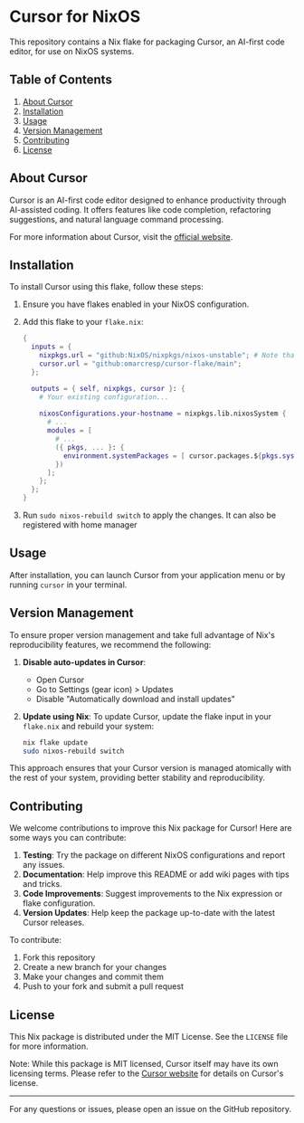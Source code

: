 # Cursor for NixOS

This repository contains a Nix flake for packaging Cursor, an AI-first code editor, for use on NixOS systems.

## Table of Contents

1. [About Cursor](#about-cursor)
2. [Installation](#installation)
3. [Usage](#usage)
4. [Version Management](#version-management)
5. [Contributing](#contributing)
6. [License](#license)

## About Cursor

Cursor is an AI-first code editor designed to enhance productivity through AI-assisted coding. It offers features like code completion, refactoring suggestions, and natural language command processing.

For more information about Cursor, visit the [official website](https://cursor.sh/).

## Installation

To install Cursor using this flake, follow these steps:

1. Ensure you have flakes enabled in your NixOS configuration.

2. Add this flake to your `flake.nix`:

   ```nix
   {
     inputs = {
       nixpkgs.url = "github:NixOS/nixpkgs/nixos-unstable"; # Note that nixos unstable channel is required
       cursor.url = "github:omarcresp/cursor-flake/main";
     };

     outputs = { self, nixpkgs, cursor }: {
       # Your existing configuration...
       
       nixosConfigurations.your-hostname = nixpkgs.lib.nixosSystem {
         # ...
         modules = [
           # ...
           ({ pkgs, ... }: {
             environment.systemPackages = [ cursor.packages.${pkgs.system}.default ];
           })
         ];
       };
     };
   }
   ```

3. Run `sudo nixos-rebuild switch` to apply the changes. It can also be registered with home manager

## Usage

After installation, you can launch Cursor from your application menu or by running `cursor` in your terminal.

## Version Management

To ensure proper version management and take full advantage of Nix's reproducibility features, we recommend the following:

1. **Disable auto-updates in Cursor**: 
   - Open Cursor
   - Go to Settings (gear icon) > Updates
   - Disable "Automatically download and install updates"

2. **Update using Nix**:
   To update Cursor, update the flake input in your `flake.nix` and rebuild your system:

   ```sh
   nix flake update
   sudo nixos-rebuild switch
   ```

This approach ensures that your Cursor version is managed atomically with the rest of your system, providing better stability and reproducibility.

## Contributing

We welcome contributions to improve this Nix package for Cursor! Here are some ways you can contribute:

1. **Testing**: Try the package on different NixOS configurations and report any issues.
2. **Documentation**: Help improve this README or add wiki pages with tips and tricks.
3. **Code Improvements**: Suggest improvements to the Nix expression or flake configuration.
4. **Version Updates**: Help keep the package up-to-date with the latest Cursor releases.

To contribute:

1. Fork this repository
2. Create a new branch for your changes
3. Make your changes and commit them
4. Push to your fork and submit a pull request

## License

This Nix package is distributed under the MIT License. See the `LICENSE` file for more information.

Note: While this package is MIT licensed, Cursor itself may have its own licensing terms. Please refer to the [Cursor website](https://cursor.sh/) for details on Cursor's license.

---

For any questions or issues, please open an issue on the GitHub repository.
